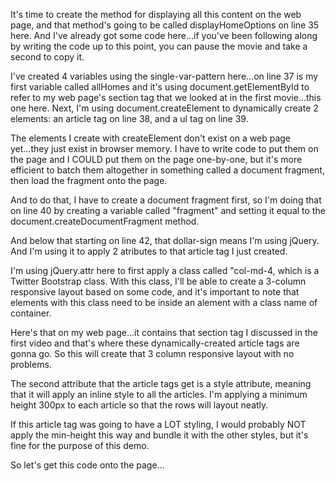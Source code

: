 It's time to create the method for displaying all this content on the web page, and that method's going to be called displayHomeOptions on line 35 here. And I've already got some code here...if you've been following along by writing the code up to this point, you can pause the movie and take a second to copy it.

I've created 4 variables using the single-var-pattern here...on line 37 is my first variable called allHomes and it's using document.getElementById to refer to my web page's section tag that we looked at in the first movie...this one here. Next, I'm using document.createElement to dynamically create 2 elements: an article tag on line 38, and a ul tag on line 39.

The elements I create with createElement don't exist on a web page yet...they just exist in browser memory. I have to write code to put them on the page and I COULD put them on the page one-by-one, but it's more efficient to batch them altogether in something called a document fragment, then load the fragment onto the page.

And to do that, I have to create a document fragment first, so I'm doing that on line 40 by creating a variable called "fragment" and setting it equal to the document.createDocumentFragment method.

And below that starting on line 42, that dollar-sign means I'm using jQuery. And I'm using it to apply 2 atributes to that article tag I just created.

I'm using jQuery.attr here to first apply a class called "col-md-4, which is a Twitter Bootstrap class. With this class, I'll be able to create a 3-column responsive layout based on some code, and it's important to note that elements with this class need to be inside an alement with a class name of container.

Here's that on my web page...it contains that section tag I discussed in the first video and that's where these dynamically-created article tags are gonna go.  So this will create that 3 column responsive layout with no problems.

The second attribute that the article tags get is a style attribute, meaning that it will apply an inline style to all the articles.  I'm applying a minimum height 300px to each article so that the rows will layout neatly.

If this article tag was going to have a LOT styling, I would probably NOT apply the min-height this way and bundle it with the other styles, but it's fine for the purpose of this demo.

So let's get this code onto the page... 
